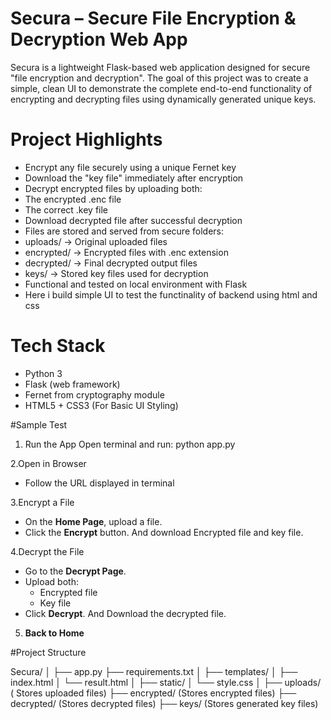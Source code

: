 #  Secura – Secure File Encryption & Decryption Web App

Secura is a lightweight Flask-based web application designed for secure "file encryption and decryption".
The goal of this project was to create a simple, clean UI to demonstrate the complete end-to-end functionality of encrypting and 
decrypting files using dynamically generated unique keys.

# Project Highlights

-  Encrypt any file securely using a unique Fernet key
-  Download the "key file" immediately after encryption
-  Decrypt encrypted files by uploading both:
- The encrypted .enc file
- The correct .key file
-  Download decrypted file after successful decryption
-  Files are stored and served from secure folders:
- uploads/ → Original uploaded files
- encrypted/ → Encrypted files with .enc extension
- decrypted/ → Final decrypted output files
- keys/ → Stored key files used for decryption
-  Functional and tested on local environment with Flask
- Here i build simple UI to test the functinality of backend using html and css
  
# Tech Stack
- Python 3
- Flask (web framework)
- Fernet from cryptography module
- HTML5 + CSS3 (For Basic UI Styling)

#Sample Test
1. Run the App
Open terminal and run: python app.py

2.Open in Browser
- Follow the URL displayed in terminal
  
3.Encrypt a File
   - On the **Home Page**, upload a file.
   - Click the **Encrypt** button. And download Encrypted file and key file.
     
4.Decrypt the File
   - Go to the **Decrypt Page**.
   - Upload both:
     - Encrypted file
     - Key file
   - Click **Decrypt**. And Download the decrypted file.
5. **Back to Home**

#Project Structure

Secura/
│
├── app.py
├── requirements.txt
│
├── templates/
│   ├── index.html
│   └── result.html
│
├── static/
│   └── style.css
│
├── uploads/        ( Stores uploaded files)
├── encrypted/      (Stores encrypted files)
├── decrypted/      (Stores decrypted files)
├── keys/           (Stores generated key files)


   
